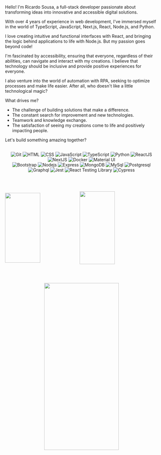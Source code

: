 Hello! 
I'm Ricardo Sousa, a full-stack developer passionate about transforming ideas into innovative and accessible digital solutions. 

With over 4 years of experience in web development, I've immersed myself in the world of TypeScript, JavaScript, Next.js, React, Node.js, and Python. 

I love creating intuitive and functional interfaces with React, and bringing the logic behind applications to life with Node.js. But my passion goes beyond code! 

I'm fascinated by accessibility, ensuring that everyone, regardless of their abilities, can navigate and interact with my creations. I believe that technology should be inclusive and provide positive experiences for everyone. 

I also venture into the world of automation with RPA, seeking to optimize processes and make life easier. After all, who doesn't like a little technological magic? 


What drives me? 
- The challenge of building solutions that make a difference.
- The constant search for improvement and new technologies.
- Teamwork and knowledge exchange.
- The satisfaction of seeing my creations come to life and positively impacting people.

Let's build something amazing together?

<br>

<div align="center" margin-bottom="40px" width="100% display="flex" justify-content="center">
<img alt="Git" src="https://img.shields.io/badge/-Git-F05032?style=flat-square&logo=git&logoColor=white" />
<img alt="HTML" src="https://img.shields.io/badge/-HTML-E34F26?style=flat-square&logo=html5&logoColor=white" />
<img alt="CSS" src="https://img.shields.io/badge/-CSS-1572B6?style=flat-square&logo=css3&logoColor=white" />
<img alt="JavaScript" src="https://img.shields.io/badge/-JavaScript-yellow?style=flat-square&logo=JavaScript&logoColor=white" />
<img alt="TypeScript" src="https://img.shields.io/badge/-TypeScript-007ACC?style=flat-square&logo=typescript&logoColor=white" />
<img alt="Python" src="https://img.shields.io/badge/Python-14354C?style=flat-square&logo=python&logoColor=white" />
<img alt="ReactJS" src="https://img.shields.io/badge/-React-61DAFB?style=flat-square&logo=React&logoColor=black" />
<img alt="NextJS" src="https://img.shields.io/badge/next%20js-000000?style=for-the-badge&logo=nextdotjs&logoColor=white" />
<img alt="Docker" src="https://img.shields.io/badge/-Docker-46a2f1?style=flat-square&logo=docker&logoColor=white" />
<img alt="Material UI" src="https://img.shields.io/badge/Material%20UI-007FFF?style=for-the-badge&logo=mui&logoColor=white" />
</div>
<div align="center" margin-bottom="40px" width="100% display="flex" justify-content="center">
<img alt="Bootstrap" src="https://img.shields.io/badge/Bootstrap-563D7C?style=flat-square&logo=bootstrap&logoColor=white" />
<img alt="Nodejs" src="https://img.shields.io/badge/-Nodejs-43853d?style=flat-square&logo=Node.js&logoColor=white" />
<img alt="Express" src="https://img.shields.io/badge/Express.js-404D59?style=flat-square" />
<img alt="MongoDB" src="https://img.shields.io/badge/-MongoDB-13aa52?style=flat-square&logo=mongodb&logoColor=white" />
<img alt="MySql" src="https://img.shields.io/badge/MySQL-00000F?style=flat-square&logo=mysql&logoColor=white" />
<img alt="Postgresql" src="https://img.shields.io/badge/PostgreSQL-316192?style=for-the-badge&logo=postgresql&logoColor=white" />
<img alt="Graphql" src="https://img.shields.io/badge/GraphQl-E10098?style=for-the-badge&logo=graphql&logoColor=white" />
<img alt="Jest" src="https://img.shields.io/badge/-Jest-C21325?style=flat-square&logo=jest&logoColor=white" />
<img alt="React Testing Library" src="https://img.shields.io/badge/-RTL-61DAFB?style=flat-square&logo=react&logoColor=black" />
<img alt="Cypress" src="https://img.shields.io/badge/Cypress-17202C?style=for-the-badge&logo=cypress&logoColor=white" />
</div>

<br><br>

<div display="flex">
<img align="center" height="230em" width="48%" margin="3px" src="https://github-profile-trophy.vercel.app/?username=rwmsousa&row=2&column=3&theme=gruvbox"/>
<img align="center" height="240em" width="48%" margin="3px" src="https://github-readme-streak-stats.herokuapp.com/?user=rwmsousa&theme=dark"/>
</div>

<br><br>

<div align="center" margin-bottom="40px" width="100% display="flex" justify-content="center">                                  
<img align="center" height="550em" width="70%" margin="6px" src="https://wakatime.com/share/@ricardosousa/e673d767-3034-4805-b42d-fb10043057cb.svg" />
</div>

<br><br>


